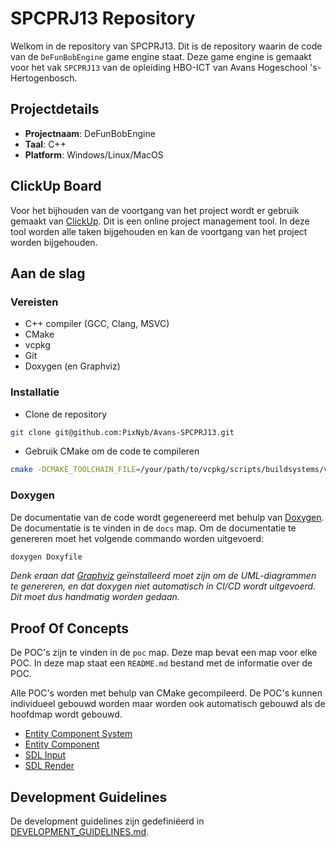 # SPCPRJ13 Repository

Welkom in de repository van SPCPRJ13. Dit is de repository waarin de code van de `DeFunBobEngine` game engine staat. Deze game engine is gemaakt voor het vak `SPCPRJ13` van de opleiding HBO-ICT van Avans Hogeschool 's-Hertogenbosch.

## Projectdetails

- **Projectnaam**: DeFunBobEngine
- **Taal**: C++
- **Platform**: Windows/Linux/MacOS

## ClickUp Board

Voor het bijhouden van de voortgang van het project wordt er gebruik gemaakt van [ClickUp](https://app.clickup.com/9012037397/v/l/4-90120089132-1). Dit is een online project management tool. In deze tool worden alle taken bijgehouden en kan de voortgang van het project worden bijgehouden.

## Aan de slag

### Vereisten

- C++ compiler (GCC, Clang, MSVC)
- CMake
- vcpkg
- Git
- Doxygen (en Graphviz)

### Installatie

- Clone de repository

```bash
git clone git@github.com:PixNyb/Avans-SPCPRJ13.git
```

- Gebruik CMake om de code te compileren

```bash
cmake -DCMAKE_TOOLCHAIN_FILE=/your/path/to/vcpkg/scripts/buildsystems/vcpkg.cmake -S . -B build && cmake --build build
```

### Doxygen

De documentatie van de code wordt gegenereerd met behulp van [Doxygen](https://www.doxygen.nl/index.html). De documentatie is te vinden in de `docs` map. Om de documentatie te genereren moet het volgende commando worden uitgevoerd:

```sh
doxygen Doxyfile
```

_Denk eraan dat [Graphviz](https://graphviz.org/) geïnstalleerd moet zijn om de UML-diagrammen te genereren, en dat doxygen niet automatisch in CI/CD wordt uitgevoerd. Dit moet dus handmatig worden gedaan._

## Proof Of Concepts

De POC's zijn te vinden in de `poc` map. Deze map bevat een map voor elke POC. In deze map staat een `README.md` bestand met de informatie over de POC.

Alle POC's worden met behulp van CMake gecompileerd. De POC's kunnen individueel gebouwd worden maar worden ook automatisch gebouwd als de hoofdmap wordt gebouwd.

- [Entity Component System](poc/ecs/README.md)
- [Entity Component](poc/ec/README.md)
- [SDL Input](poc/sdl-input/README.md)
- [SDL Render](poc/sdl-render/README.md)

## Development Guidelines

De development guidelines zijn gedefiniëerd in [DEVELOPMENT_GUIDELINES.md](DEVELOPMENT_GUIDELINES.md).
